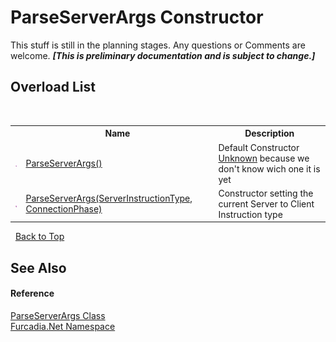 # ParseServerArgs Constructor 
This stuff is still in the planning stages. Any questions or Comments are welcome. _**\[This is preliminary documentation and is subject to change.\]**_


## Overload List
&nbsp;<table><tr><th></th><th>Name</th><th>Description</th></tr><tr><td>![Public method](media/pubmethod.gif "Public method")</td><td><a href="M_Furcadia_Net_ParseServerArgs__ctor">ParseServerArgs()</a></td><td>
Default Constructor <a href="T_Furcadia_Net_ServerInstructionType">Unknown</a> because we don't know wich one it is yet</td></tr><tr><td>![Public method](media/pubmethod.gif "Public method")</td><td><a href="M_Furcadia_Net_ParseServerArgs__ctor_1">ParseServerArgs(ServerInstructionType, ConnectionPhase)</a></td><td>
Constructor setting the current Server to Client Instruction type</td></tr></table>&nbsp;
<a href="#parseserverargs-constructor">Back to Top</a>

## See Also


#### Reference
<a href="T_Furcadia_Net_ParseServerArgs">ParseServerArgs Class</a><br /><a href="N_Furcadia_Net">Furcadia.Net Namespace</a><br />